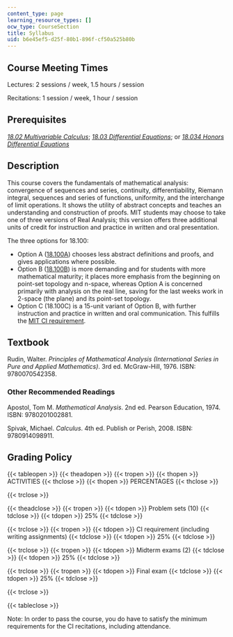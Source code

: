 ```yaml
---
content_type: page
learning_resource_types: []
ocw_type: CourseSection
title: Syllabus
uid: b6e45ef5-d25f-80b1-896f-cf50a525b80b
---
```


Course Meeting Times
--------------------

Lectures: 2 sessions / week, 1.5 hours / session

Recitations: 1 session / week, 1 hour / session

Prerequisites
-------------

[_18.02 Multivariable Calculus_](/courses/18-02-multivariable-calculus-spring-2006); [_18.03 Differential Equations_](/courses/18-03-differential-equations-spring-2010); or [_18.034 Honors Differential Equations_](/courses/18-034-honors-differential-equations-spring-2009)

Description
-----------

This course covers the fundamentals of mathematical analysis: convergence of sequences and series, continuity, differentiability, Riemann integral, sequences and series of functions, uniformity, and the interchange of limit operations. It shows the utility of abstract concepts and teaches an understanding and construction of proofs. MIT students may choose to take one of three versions of Real Analysis; this version offers three additional units of credit for instruction and practice in written and oral presentation.

The three options for 18.100:

*   Option A ([18.100A](/courses/18-100a-introduction-to-analysis-fall-2012)) chooses less abstract definitions and proofs, and gives applications where possible.
*   Option B ([18.100B](/courses/18-100b-analysis-i-fall-2010)) is more demanding and for students with more mathematical maturity; it places more emphasis from the beginning on point-set topology and n-space, whereas Option A is concerned primarily with analysis on the real line, saving for the last weeks work in 2-space (the plane) and its point-set topology.
*   Option C (18.100C) is a 15-unit variant of Option B, with further instruction and practice in written and oral communication. This fulfills the [MIT CI requirement](http://web.mit.edu/commreq/index.html).

Textbook
--------

Rudin, Walter. _Principles of Mathematical Analysis (International Series in Pure and Applied Mathematics)_. 3rd ed. McGraw-Hill, 1976. ISBN: 9780070542358.

### Other Recommended Readings

Apostol, Tom M. _Mathematical Analysis_. 2nd ed. Pearson Education, 1974. ISBN: 9780201002881.

Spivak, Michael. _Calculus_. 4th ed. Publish or Perish, 2008. ISBN: 9780914098911.

Grading Policy
--------------

{{< tableopen >}}
{{< theadopen >}}
{{< tropen >}}
{{< thopen >}}
ACTIVITIES
{{< thclose >}}
{{< thopen >}}
PERCENTAGES
{{< thclose >}}

{{< trclose >}}

{{< theadclose >}}
{{< tropen >}}
{{< tdopen >}}
Problem sets (10)
{{< tdclose >}}
{{< tdopen >}}
25%
{{< tdclose >}}

{{< trclose >}}
{{< tropen >}}
{{< tdopen >}}
CI requirement (including writing assignments)
{{< tdclose >}}
{{< tdopen >}}
25%
{{< tdclose >}}

{{< trclose >}}
{{< tropen >}}
{{< tdopen >}}
Midterm exams (2)
{{< tdclose >}}
{{< tdopen >}}
25%
{{< tdclose >}}

{{< trclose >}}
{{< tropen >}}
{{< tdopen >}}
Final exam
{{< tdclose >}}
{{< tdopen >}}
25%
{{< tdclose >}}

{{< trclose >}}

{{< tableclose >}}

Note: In order to pass the course, you do have to satisfy the minimum requirements for the CI recitations, including attendance.